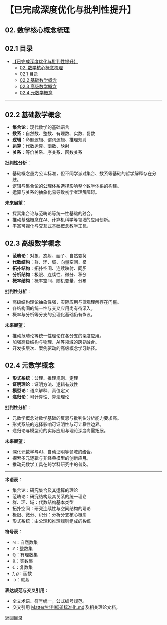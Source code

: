 # 【已完成深度优化与批判性提升】

## 02. 数学核心概念梳理

## 02.1 目录

- [【已完成深度优化与批判性提升】](#已完成深度优化与批判性提升)
  - [02. 数学核心概念梳理](#02-数学核心概念梳理)
  - [02.1 目录](#021-目录)
  - [02.2 基础数学概念](#022-基础数学概念)
  - [02.3 高级数学概念](#023-高级数学概念)
  - [02.4 元数学概念](#024-元数学概念)

---

## 02.2 基础数学概念

- **集合论**：现代数学的基础语言
- **数系**：自然数、整数、有理数、实数、复数
- **逻辑**：命题逻辑、谓词逻辑、推理规则
- **运算**：代数运算、函数、映射
- **关系**：等价关系、序关系、函数关系

**批判性分析**：

- 基础概念虽为公认标准，但不同学派对集合、数系等基础的哲学解释存在分歧。
- 逻辑与集合论的公理体系选择影响整个数学体系的构建。
- 运算与关系的抽象化易导致初学者理解障碍。

**未来展望**：

- 探索集合论与范畴论等统一性基础的融合。
- 推动基础概念在AI、计算机科学等领域的应用创新。
- 丰富可视化与交互式基础概念教学工具。

## 02.3 高级数学概念

- **范畴论**：对象、态射、函子、自然变换
- **代数结构**：群、环、域、向量空间、模
- **拓扑结构**：拓扑空间、连续映射、同胚
- **分析结构**：极限、连续性、微分、积分
- **概率结构**：概率空间、随机变量、分布

**批判性分析**：

- 高级结构理论抽象性强，实际应用与直观理解存在门槛。
- 各结构间的统一性与交叉应用尚有待深入。
- 概率与分析等分支的公理化基础仍有争议。

**未来展望**：

- 推动范畴论等统一性理论在各分支的深度应用。
- 加强高级结构与物理、AI等领域的跨界融合。
- 开发多层次、案例驱动的高级概念学习路径。

## 02.4 元数学概念

- **形式系统**：公理、推理规则、定理
- **证明理论**：证明方法、逻辑有效性
- **模型论**：语义解释、真值定义
- **递归论**：可计算性、算法理论

**批判性分析**：

- 元数学概念对数学基础的反思与批判性分析能力要求高。
- 形式系统的选择影响可证明性与可计算性边界。
- 递归论与模型论的实际应用与理论深度尚需拓展。

**未来展望**：

- 深化元数学与AI、自动证明等领域的结合。
- 探索多元逻辑与非经典模型的创新应用。
- 推动元数学工具在跨学科研究中的普及。

---

**术语表**：

- 集合论：研究集合及其运算的理论
- 范畴论：研究结构及其关系的统一理论
- 群、环、域：代数结构基本类型
- 拓扑空间：研究连续性与空间结构的理论
- 极限、微分、积分：分析分支核心概念
- 形式系统：由公理和推理规则组成的系统

**符号表**：

- $\mathbb{N}$：自然数集
- $\mathbb{Z}$：整数集
- $\mathbb{Q}$：有理数集
- $\mathbb{R}$：实数集
- $\mathbb{C}$：复数集
- $f, g$：函数
- $\to$：映射

**表达规范与交叉引用**：

- 全文术语、符号统一，公式编号规范。
- 交叉引用 [Matter/批判框架标准化.md](../../Matter/批判框架标准化.md) 及相关理论文档。

[返回目录](#021-目录)
